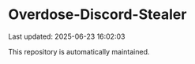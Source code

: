 # Overdose-Discord-Stealer

Last updated: 2025-06-23 16:02:03

This repository is automatically maintained.
